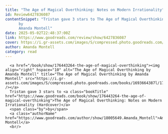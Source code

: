 ```yaml
---
title: "The Age of Magical Overthinking: Notes on Modern Irrationality"
id: Review6427836087
contentSnippet: "Tristan gave 3 stars to The Age of Magical Overthinking: Notes on Modern Irrationality (Hardcover)
      by
      Amanda Montell"
date: 2025-05-02T22:48:37:00Z
link: https://www.goodreads.com/review/show/6427836087
cover: https://i.gr-assets.com/images/S/compressed.photo.goodreads.com/books/1693664387l/176443264._MY75_.jpg
author: Amanda Montell
category: read
---
```


      
      <a href="/book/show/176443264-the-age-of-magical-overthinking"><img align="right" hspace="10" alt="The Age of Magical Overthinking by Amanda Montell" title="The Age of Magical Overthinking by Amanda Montell" src="https://i.gr-assets.com/images/S/compressed.photo.goodreads.com/books/1693664387l/176443264._SY75_.jpg" /></a>
      Tristan gave 3 stars to <a class="bookTitle" href="https://www.goodreads.com/book/show/176443264-the-age-of-magical-overthinking">The Age of Magical Overthinking: Notes on Modern Irrationality (Hardcover)</a>
      <span class="by">by</span>
      <a class="authorName" href="https://www.goodreads.com/author/show/18005649.Amanda_Montell">Amanda Montell</a>
      <br/>